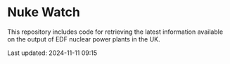 # Nuke Watch

This repository includes code for retrieving the latest information available on the output of EDF nuclear power plants in the UK.

Last updated: 2024-11-11 09:15